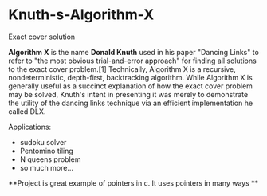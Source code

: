 # Knuth-s-Algorithm-X
Exact cover solution

**Algorithm X** is the name **Donald Knuth** used in his paper "Dancing Links" to refer to "the most obvious trial-and-error approach" for finding all solutions to the exact cover problem.[1] Technically, Algorithm X is a recursive, nondeterministic, depth-first, backtracking algorithm. While Algorithm X is generally useful as a succinct explanation of how the exact cover problem may be solved, Knuth's intent in presenting it 
was merely to demonstrate the utility of the dancing links technique via an efficient implementation he called DLX.

Applications:
* sudoku solver
* Pentomino tiling
* N queens problem
* so much more...


**Project is great example of pointers in c. It uses pointers in many ways **
